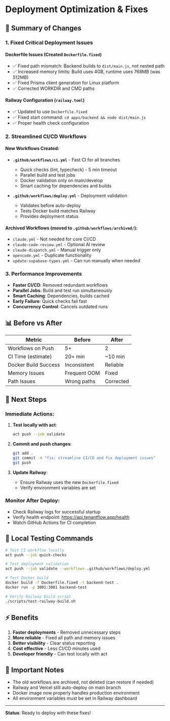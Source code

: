 # Deployment Optimization & Fixes

## 🚀 Summary of Changes

### 1. **Fixed Critical Deployment Issues**

#### Dockerfile Issues (Created `Dockerfile.fixed`)

- ✅ Fixed path mismatch: Backend builds to `dist/main.js`, not nested path
- ✅ Increased memory limits: Build uses 4GB, runtime uses 768MB (was 512MB)
- ✅ Fixed Prisma client generation for Linux platform
- ✅ Corrected WORKDIR and CMD paths

#### Railway Configuration (`railway.toml`)

- ✅ Updated to use `Dockerfile.fixed`
- ✅ Fixed start command: `cd apps/backend && node dist/main.js`
- ✅ Proper health check configuration

### 2. **Streamlined CI/CD Workflows**

#### New Workflows Created:

- **`.github/workflows/ci.yml`** - Fast CI for all branches
    - Quick checks (lint, typecheck) - 5 min timeout
    - Parallel build and test jobs
    - Docker validation only on main/develop
    - Smart caching for dependencies and builds

- **`.github/workflows/deploy.yml`** - Deployment validation
    - Validates before auto-deploy
    - Tests Docker build matches Railway
    - Provides deployment status

#### Archived Workflows (moved to `.github/workflows/archived/`):

- `claude.yml` - Not needed for core CI/CD
- `claude-code-review.yml` - Optional AI review
- `claude-dispatch.yml` - Manual trigger only
- `opencode.yml` - Duplicate functionality
- `update-supabase-types.yml` - Can run manually when needed

### 3. **Performance Improvements**

- **Faster CI/CD**: Removed redundant workflows
- **Parallel Jobs**: Build and test run simultaneously
- **Smart Caching**: Dependencies, builds cached
- **Early Failure**: Quick checks fail fast
- **Concurrency Control**: Cancels outdated runs

## 📊 Before vs After

| Metric               | Before       | After     |
| -------------------- | ------------ | --------- |
| Workflows on Push    | 5+           | 2         |
| CI Time (estimate)   | 20+ min      | ~10 min   |
| Docker Build Success | Inconsistent | Reliable  |
| Memory Issues        | Frequent OOM | Fixed     |
| Path Issues          | Wrong paths  | Corrected |

## 🎯 Next Steps

### Immediate Actions:

1. **Test locally with act**:

    ```bash
    act push --job validate
    ```

2. **Commit and push changes**:

    ```bash
    git add .
    git commit -m "fix: streamline CI/CD and fix deployment issues"
    git push
    ```

3. **Update Railway**:
    - Ensure Railway uses the new `Dockerfile.fixed`
    - Verify environment variables are set

### Monitor After Deploy:

- Check Railway logs for successful startup
- Verify health endpoint: https://api.tenantflow.app/health
- Watch GitHub Actions for CI completion

## 🔧 Local Testing Commands

```bash
# Test CI workflow locally
act push --job quick-checks

# Test deployment validation
act push --job validate --workflows .github/workflows/deploy.yml

# Test Docker build
docker build -f Dockerfile.fixed -t backend-test .
docker run -p 3001:3001 backend-test

# Verify Railway build script
./scripts/test-railway-build.sh
```

## ⚡ Benefits

1. **Faster deployments** - Removed unnecessary steps
2. **More reliable** - Fixed all path and memory issues
3. **Better visibility** - Clear status reporting
4. **Cost effective** - Less CI/CD minutes used
5. **Developer friendly** - Can test locally with act

## 🚨 Important Notes

- The old workflows are archived, not deleted (can restore if needed)
- Railway and Vercel still auto-deploy on main branch
- Docker image now properly handles production environment
- All environment variables must be set in Railway dashboard

---

**Status**: Ready to deploy with these fixes!
